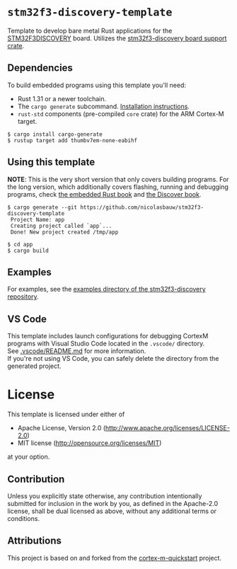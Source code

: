 # `stm32f3-discovery-template`

Template to develop bare metal Rust applications for the [STM32F3DISCOVERY][stm32f3discovery] board.
Utilizes the [stm32f3-discovery board support crate](https://crates.io/crates/stm32f3-discovery).

## Dependencies

To build embedded programs using this template you'll need:

- Rust 1.31 or a newer toolchain.
- The `cargo generate` subcommand. [Installation
  instructions][cargo-generate-install].
- `rust-std` components (pre-compiled `core` crate) for the ARM Cortex-M
  target.

``` console
$ cargo install cargo-generate
$ rustup target add thumbv7em-none-eabihf
```

## Using this template

**NOTE**: This is the very short version that only covers building programs. For
the long version, which additionally covers flashing, running and debugging
programs, check [the embedded Rust book][book] and [the Discover book][discovery-book].

``` console
$ cargo generate --git https://github.com/nicolasbauw/stm32f3-discovery-template
 Project Name: app
 Creating project called `app`...
 Done! New project created /tmp/app

$ cd app
$ cargo build
```

## Examples

For examples, see the [examples directory of the stm32f3-discovery repository](https://github.com/rubberduck203/stm32f3-discovery/tree/master/examples).

## VS Code

This template includes launch configurations for debugging CortexM programs with Visual Studio Code located in the `.vscode/` directory.  
See [.vscode/README.md](./.vscode/README.md) for more information.  
If you're not using VS Code, you can safely delete the directory from the generated project.

# License

This template is licensed under either of

- Apache License, Version 2.0 (http://www.apache.org/licenses/LICENSE-2.0)
- MIT license (http://opensource.org/licenses/MIT)

at your option.

## Contribution

Unless you explicitly state otherwise, any contribution intentionally submitted
for inclusion in the work by you, as defined in the Apache-2.0 license, shall be
dual licensed as above, without any additional terms or conditions.

## Attributions

This project is based on and forked from the [cortex-m-quickstart][cortex-m-quickstart] project.


<!-- references -->
[stm32f3discovery]: https://www.st.com/en/evaluation-tools/stm32f3discovery.html#
[cortex-m-quickstart]: https://github.com/rust-embedded/cortex-m-quickstart
[book]: https://rust-embedded.github.io/book
[discovery-book]: https://docs.rust-embedded.org/discovery/f3discovery
[cargo-generate-install]: https://github.com/ashleygwilliams/cargo-generate#installation